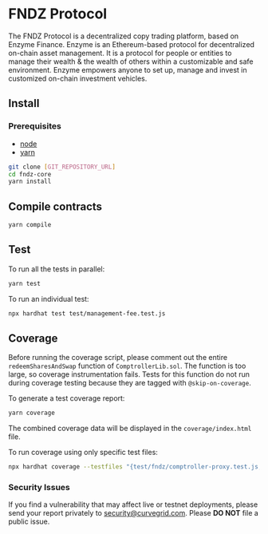 # FNDZ Protocol

The FNDZ Protocol is a decentralized copy trading platform, based on Enzyme Finance. Enzyme is an Ethereum-based protocol for decentralized on-chain asset management. It is a protocol for people or entities to manage their wealth & the wealth of others within a customizable and safe environment. Enzyme empowers anyone to set up, manage and invest in customized on-chain investment vehicles.

## Install

### Prerequisites

- [node](https://www.nodejs.org)
- [yarn](https://www.yarnpkg.com)

```sh
git clone [GIT_REPOSITORY_URL]
cd fndz-core
yarn install
```

## Compile contracts

```sh
yarn compile
```

## Test

To run all the tests in parallel:

```sh
yarn test
```

To run an individual test:

```sh
npx hardhat test test/management-fee.test.js
```

## Coverage

Before running the coverage script, please comment out the entire `redeemSharesAndSwap` function of `ComptrollerLib.sol`.
The function is too large, so coverage instrumentation fails.
Tests for this function do not run during coverage testing because they are tagged with `@skip-on-coverage`.

To generate a test coverage report:

```sh
yarn coverage
```

The combined coverage data will be displayed in the `coverage/index.html` file.

To run coverage using only specific test files:
```sh
npx hardhat coverage --testfiles "{test/fndz/comptroller-proxy.test.js,test/fndz/comptroller-lib.test.js}"
```

### Security Issues

If you find a vulnerability that may affect live or testnet deployments, please send your report privately to [security@curvegrid.com](mailto:security@curvegrid.com). Please **DO NOT** file a public issue.
